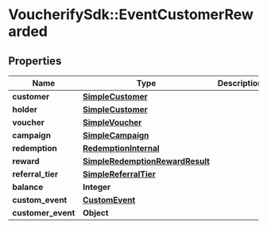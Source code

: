 # VoucherifySdk::EventCustomerRewarded

## Properties

| Name | Type | Description | Notes |
| ---- | ---- | ----------- | ----- |
| **customer** | [**SimpleCustomer**](SimpleCustomer.md) |  | [optional] |
| **holder** | [**SimpleCustomer**](SimpleCustomer.md) |  | [optional] |
| **voucher** | [**SimpleVoucher**](SimpleVoucher.md) |  | [optional] |
| **campaign** | [**SimpleCampaign**](SimpleCampaign.md) |  | [optional] |
| **redemption** | [**RedemptionInternal**](RedemptionInternal.md) |  | [optional] |
| **reward** | [**SimpleRedemptionRewardResult**](SimpleRedemptionRewardResult.md) |  | [optional] |
| **referral_tier** | [**SimpleReferralTier**](SimpleReferralTier.md) |  | [optional] |
| **balance** | **Integer** |  | [optional] |
| **custom_event** | [**CustomEvent**](CustomEvent.md) |  | [optional] |
| **customer_event** | **Object** |  | [optional] |

